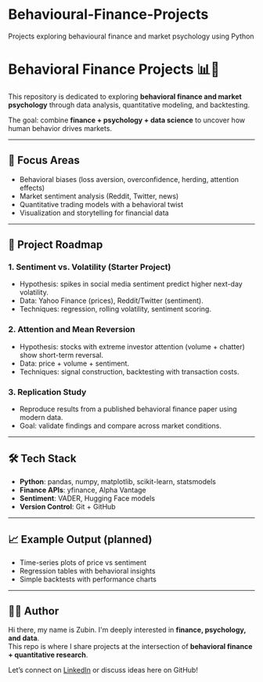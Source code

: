# Behavioural-Finance-Projects
Projects exploring behavioural finance and market psychology using Python
# Behavioral Finance Projects 📊🧠

This repository is dedicated to exploring **behavioral finance and market psychology** through data analysis, quantitative modeling, and backtesting.  

The goal: combine **finance + psychology + data science** to uncover how human behavior drives markets.

---

## 🔑 Focus Areas
- Behavioral biases (loss aversion, overconfidence, herding, attention effects)
- Market sentiment analysis (Reddit, Twitter, news)
- Quantitative trading models with a behavioral twist
- Visualization and storytelling for financial data

---

## 📂 Project Roadmap

### 1. Sentiment vs. Volatility (Starter Project)
- Hypothesis: spikes in social media sentiment predict higher next-day volatility.
- Data: Yahoo Finance (prices), Reddit/Twitter (sentiment).
- Techniques: regression, rolling volatility, sentiment scoring.

### 2. Attention and Mean Reversion
- Hypothesis: stocks with extreme investor attention (volume + chatter) show short-term reversal.
- Data: price + volume + sentiment.
- Techniques: signal construction, backtesting with transaction costs.

### 3. Replication Study
- Reproduce results from a published behavioral finance paper using modern data.
- Goal: validate findings and compare across market conditions.

---

## 🛠️ Tech Stack
- **Python**: pandas, numpy, matplotlib, scikit-learn, statsmodels
- **Finance APIs**: yfinance, Alpha Vantage
- **Sentiment**: VADER, Hugging Face models
- **Version Control**: Git + GitHub

---

## 📈 Example Output (planned)
- Time-series plots of price vs sentiment
- Regression tables with behavioral insights
- Simple backtests with performance charts

---

## 🧑‍💻 Author
Hi there, my name is Zubin. I'm deeply interested in **finance, psychology, and data**.  
This repo is where I share projects at the intersection of **behavioral finance + quantitative research**.  

Let’s connect on [LinkedIn](https://www.linkedin.com) or discuss ideas here on GitHub!
